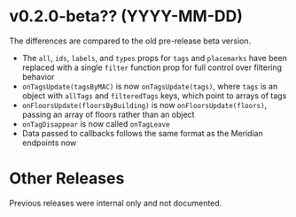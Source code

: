 # v0.2.0-beta?? (YYYY-MM-DD)

The differences are compared to the old pre-release beta version.

- The `all`, `ids`, `labels`, and `types` props for `tags` and `placemarks` have
  been replaced with a single `filter` function prop for full control over
  filtering behavior
- `onTagsUpdate(tagsByMAC)` is now `onTagsUpdate(tags)`, where `tags` is an
  object with `allTags` and `filteredTags` keys, which point to arrays of tags
- `onFloorsUpdate(floorsByBuilding)` is now `onFloorsUpdate(floors)`, passing an
  array of floors rather than an object
- `onTagDisappear` is now called `onTagLeave`
- Data passed to callbacks follows the same format as the Meridian endpoints now

# Other Releases

Previous releases were internal only and not documented.
